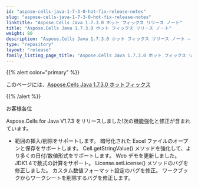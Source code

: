 ```yaml
---
id: "aspose-cells-java-1-7-3-0-hot-fix-release-notes"
slug: "aspose-cells-java-1-7-3-0-hot-fix-release-notes"
linktitle: "Aspose.Cells Java 1.7.3.0 ホット フィックス リリース ノート"
title: "Aspose.Cells Java 1.7.3.0 ホット フィックス リリース ノート"
weight: 80
description: "Aspose.Cells Java 1.7.3.0 ホット フィックス リリース ノート – the latest updates and fixes."
type: "repository"
layout: "release"
family_listing_page_title: "Aspose.Cells Java 1.7.3.0 ホット フィックス リリース ノート"
---
```

{{% alert color="primary" %}} 

このページには、[Aspose.Cells Java 1.7.3.0 ホットフィックス](https://releases.aspose.com/cells/java/new-releases/aspose.cells-java-1.7.3.0-hot-fix/)

{{% /alert %}} 

お客様各位

Aspose.Cells for Java V1.7.3 をリリースしました!次の機能強化と修正が含まれています。

- 範囲の挿入/削除をサポートします。
暗号化された Excel ファイルのオープンと保存をサポートします。
 Cell.getStringValue() メソッドを強化して、より多くの日付/数値形式をサポートします。
 Web デモを更新しました。
 JDK1.4で数式の計算をサポート。
 License.setLicense() メソッドのバグを修正しました。
カスタム数値フォーマット設定のバグを修正。
ワークブックからワークシートを削除するバグを修正します。

